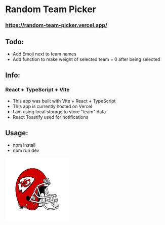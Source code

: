 # Random Team Picker 

### https://random-team-picker.vercel.app/

## Todo:
- Add Emoji next to team names
- Add function to make weight of selected team = 0 after being selected

## Info:
### React + TypeScript + Vite
- This app was built with Vite + React + TypeScript
- This app is currently hosted on Vercel
- I am using local storage to store "team" data 
- React Toastify used for notifications

## Usage:
- npm install
- npm run dev 

<img src="public/helm.png" alt="drawing" width="200" height="200"/>
